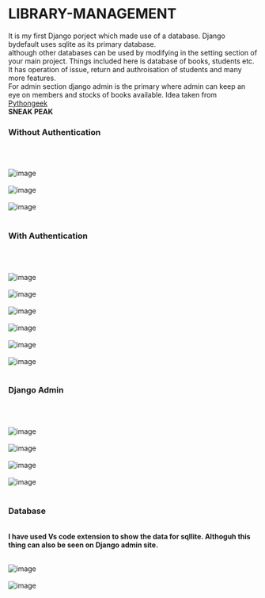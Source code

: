 # LIBRARY-MANAGEMENT
It is my first Django porject which made use of a database. Django bydefault uses sqlite as its primary database.<br>
although other databases can be used by modifying in the setting section of your main project.
Things included here is database of books, students etc.<br>
It has operation of issue, return and authroisation of students and many more features.<br>
For admin section django admin is the primary where admin can keep an eye on members and stocks of books available.
Idea taken from <br>
<a href="https://pythongeeks.org/django-library-management-system/">Pythongeek</a>
<br><b>SNEAK PEAK</b>
<br>
<h3>Without Authentication</h3>
<br>
<br>

![image](https://github.com/user-attachments/assets/12fb2eba-e98c-481d-bce0-05c0abab8da0)
<br>
<br>
![image](https://github.com/user-attachments/assets/d51d5e11-c6b3-4cb8-87d4-f63a7d566483)
<br>
<br>
![image](https://github.com/user-attachments/assets/1d51f9ed-d1e2-4aad-aff6-6d52f92f8f6a)
<br>
<br>
<h3>With Authentication</h3>
<br>
<br>

![image](https://github.com/user-attachments/assets/027e0220-1418-4c27-8751-2b5ff721bd46)
<br>
<br>
![image](https://github.com/user-attachments/assets/f5cdd4e3-bd87-445b-b256-2355e11dd11e)
<br>
<br>
![image](https://github.com/user-attachments/assets/746068ca-4920-467a-81f0-6f0f6a89aaa9)
<br>
<br>
![image](https://github.com/user-attachments/assets/12489d5d-1d97-4b0a-823b-c6f416f6f1f6)
<br>
<br>
![image](https://github.com/user-attachments/assets/8f8c1e44-9a95-47c1-9ee2-1884dc1927cd)
<br>
<br>
![image](https://github.com/user-attachments/assets/9b68a844-eb3a-4bf0-9786-112adec9a884)
<br>
<br>

<h3>Django Admin</h3>
<br>
<br>

![image](https://github.com/user-attachments/assets/2e354ebc-58fd-4fe6-b446-cfd989992cd7)
<br>
<br>
![image](https://github.com/user-attachments/assets/f3533db2-e28c-40c3-b604-297c5a2373ac)
<br>
<br>
![image](https://github.com/user-attachments/assets/89f28a33-e40f-47d0-9c80-3d007e3a89d7)
<br>
<br>
![image](https://github.com/user-attachments/assets/d59ebca3-a7a3-4c79-b24f-03758aef4cf1)
<br>
<br>

<h3>Database</h3>
<br>
<b>I have used Vs code extension to show the data for sqllite. Althoguh this thing can also be seen on Django admin site.</b>
<br>
<br>

![image](https://github.com/user-attachments/assets/ccaa6026-0b1e-45d6-bbe7-04c6979bf781)
<br>
<br>
![image](https://github.com/user-attachments/assets/3b8e356a-4aaf-4952-a753-9795da483a69)



